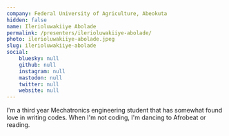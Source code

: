 ```yaml
---
company: Federal University of Agriculture, Abeokuta
hidden: false
name: Ilerioluwakiiye Abolade
permalink: /presenters/ilerioluwakiiye-abolade/
photo: ilerioluwakiiye-abolade.jpeg
slug: ilerioluwakiiye-abolade
social:
    bluesky: null
    github: null
    instagram: null
    mastodon: null
    twitter: null
    website: null
---
```


I'm a third year Mechatronics engineering student that has somewhat found love in writing codes. When I'm not coding, I'm dancing to Afrobeat or reading.
